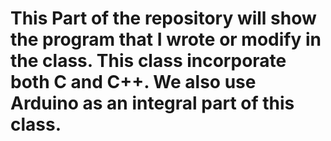 # This Part of the repository will show the program that I wrote or modify in the class. This class incorporate both C and C++. We also use Arduino as an integral part of this class. 
